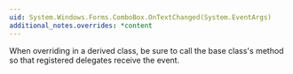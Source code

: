 ```yaml
---
uid: System.Windows.Forms.ComboBox.OnTextChanged(System.EventArgs)
additional_notes.overrides: *content
---
```


<p>When overriding <xref href="System.Windows.Forms.ComboBox.OnTextChanged(System.EventArgs)"></xref> in a derived class, be sure to call the base class's <xref href="System.Windows.Forms.ComboBox.OnTextChanged(System.EventArgs)"></xref> method so that registered delegates receive the event.</p>


